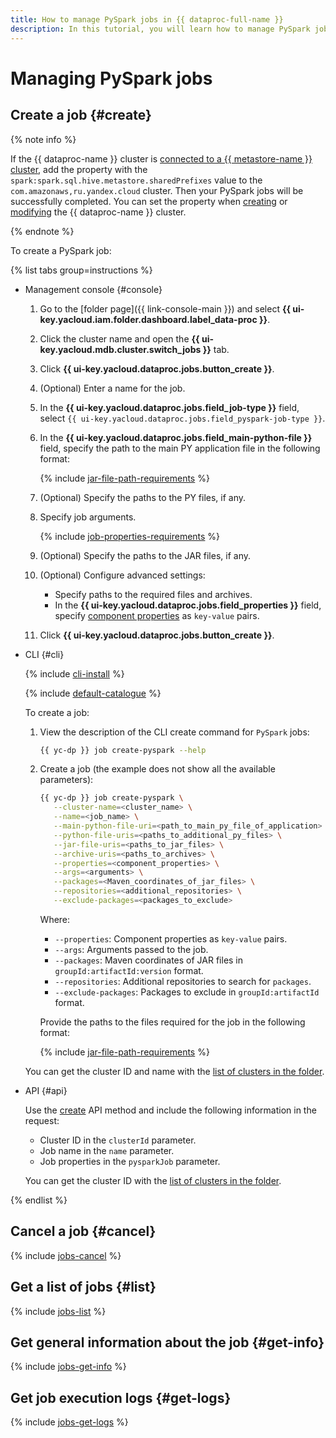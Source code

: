 ```yaml
---
title: How to manage PySpark jobs in {{ dataproc-full-name }}
description: In this tutorial, you will learn how to manage PySpark jobs in {{ dataproc-full-name }}.
---
```


# Managing PySpark jobs

## Create a job {#create}

{% note info %}

If the {{ dataproc-name }} cluster is [connected to a {{ metastore-name }} cluster](../../metadata-hub/operations/metastore/data-processing-connect.md), add the property with the `spark:spark.sql.hive.metastore.sharedPrefixes` value to the `com.amazonaws,ru.yandex.cloud` cluster. Then your PySpark jobs will be successfully completed. You can set the property when [creating](cluster-create.md) or [modifying](cluster-update.md) the {{ dataproc-name }} cluster.

{% endnote %}

To create a PySpark job:

{% list tabs group=instructions %}

- Management console {#console}

    1. Go to the [folder page]({{ link-console-main }}) and select **{{ ui-key.yacloud.iam.folder.dashboard.label_data-proc }}**.
    1. Click the cluster name and open the **{{ ui-key.yacloud.mdb.cluster.switch_jobs }}** tab.
    1. Click **{{ ui-key.yacloud.dataproc.jobs.button_create }}**.
    1. (Optional) Enter a name for the job.
    1. In the **{{ ui-key.yacloud.dataproc.jobs.field_job-type }}** field, select `{{ ui-key.yacloud.dataproc.jobs.field_pyspark-job-type }}`.
    1. In the **{{ ui-key.yacloud.dataproc.jobs.field_main-python-file }}** field, specify the path to the main PY application file in the following format:

        {% include [jar-file-path-requirements](../../_includes/data-processing/jar-file-path-requirements.md) %}

    1. (Optional) Specify the paths to the PY files, if any.
    1. Specify job arguments.

       {% include [job-properties-requirements](../../_includes/data-processing/job-properties-requirements.md) %}

    1. (Optional) Specify the paths to the JAR files, if any.
    1. (Optional) Configure advanced settings:

        * Specify paths to the required files and archives.
        * In the **{{ ui-key.yacloud.dataproc.jobs.field_properties }}** field, specify [component properties](../concepts/settings-list.md) as `key-value` pairs.

    1. Click **{{ ui-key.yacloud.dataproc.jobs.button_create }}**.

- CLI {#cli}

    {% include [cli-install](../../_includes/cli-install.md) %}

    {% include [default-catalogue](../../_includes/default-catalogue.md) %}

    To create a job:

    1. View the description of the CLI create command for `PySpark` jobs:

        ```bash
        {{ yc-dp }} job create-pyspark --help
        ```

    1. Create a job (the example does not show all the available parameters):

        ```bash
        {{ yc-dp }} job create-pyspark \
           --cluster-name=<cluster_name> \
           --name=<job_name> \
           --main-python-file-uri=<path_to_main_py_file_of_application> \
           --python-file-uris=<paths_to_additional_py_files> \
           --jar-file-uris=<paths_to_jar_files> \
           --archive-uris=<paths_to_archives> \
           --properties=<component_properties> \
           --args=<arguments> \
           --packages=<Maven_coordinates_of_jar_files> \
           --repositories=<additional_repositories> \
           --exclude-packages=<packages_to_exclude>
        ```

        Where: 
        
        * `--properties`: Component properties as `key-value` pairs.
        * `--args`: Arguments passed to the job.
        * `--packages`: Maven coordinates of JAR files in `groupId:artifactId:version` format.
        * `--repositories`: Additional repositories to search for `packages`.
        * `--exclude-packages`: Packages to exclude in `groupId:artifactId` format.

        Provide the paths to the files required for the job in the following format:

        {% include [jar-file-path-requirements](../../_includes/data-processing/jar-file-path-requirements.md) %}

    You can get the cluster ID and name with the [list of clusters in the folder](./cluster-list.md#list).

- API {#api}

    Use the [create](../api-ref/Job/create) API method and include the following information in the request:

    * Cluster ID in the `clusterId` parameter.
    * Job name in the `name` parameter.
    * Job properties in the `pysparkJob` parameter.

    You can get the cluster ID with the [list of clusters in the folder](./cluster-list.md#list).

{% endlist %}

## Cancel a job {#cancel}

{% include [jobs-cancel](../../_includes/data-processing/jobs-cancel.md) %}

## Get a list of jobs {#list}

{% include [jobs-list](../../_includes/data-processing/jobs-list.md) %}

## Get general information about the job {#get-info}

{% include [jobs-get-info](../../_includes/data-processing/jobs-get-info.md) %}

## Get job execution logs {#get-logs}

{% include [jobs-get-logs](../../_includes/data-processing/jobs-get-logs.md) %}